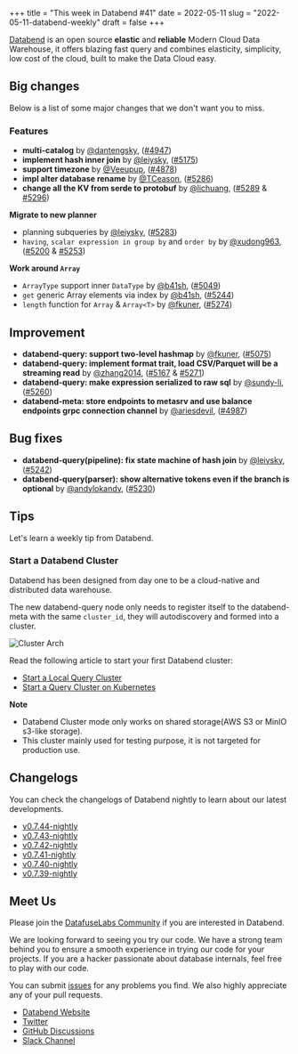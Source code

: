 +++
title = "This week in Databend #41"
date = 2022-05-11
slug = "2022-05-11-databend-weekly"
draft = false
+++

[Databend](https://github.com/datafuselabs/databend) is an open source **elastic** and **reliable** Modern Cloud Data Warehouse, it offers blazing fast query and combines elasticity, simplicity, low cost of the cloud, built to make the Data Cloud easy.

## Big changes

Below is a list of some major changes that we don't want you to miss.

### Features

- **multi-catalog** by [@dantengsky](https://github.com/dantengsky), ([#4947](https://github.com/datafuselabs/databend/pull/4947))
- **implement hash inner join** by [@leiysky](https://github.com/leiysky), ([#5175](https://github.com/datafuselabs/databend/pull/5175))
- **support timezone** by [@Veeupup](https://github.com/Veeupup), ([#4878](https://github.com/datafuselabs/databend/pull/4878))
- **impl alter database rename** by [@TCeason](https://github.com/TCeason), ([#5286](https://github.com/datafuselabs/databend/pull/5286))
- **change all the KV from serde to protobuf** by [@lichuang](https://github.com/lichuang), ([#5289](https://github.com/datafuselabs/databend/pull/5289) & [#5296](https://github.com/datafuselabs/databend/pull/5296))

**Migrate to new planner**

- planning subqueries by [@leiysky](https://github.com/leiysky), ([#5283](https://github.com/datafuselabs/databend/pull/5283))
- `having`, `scalar expression in group by` and `order by` by [@xudong963](https://github.com/xudong963), ([#5200](https://github.com/datafuselabs/databend/pull/5200) & [#5253](https://github.com/datafuselabs/databend/pull/5253))

**Work around `Array`**

- `ArrayType` support inner `DataType` by [@b41sh](https://github.com/b41sh), ([#5049](https://github.com/datafuselabs/databend/pull/5049))
- `get` generic Array elements via index by [@b41sh](https://github.com/b41sh), ([#5244](https://github.com/datafuselabs/databend/pull/5244))
- `length` function for `Array` & `Array<T>` by [@fkuner](https://github.com/fkuner), ([#5274](https://github.com/datafuselabs/databend/pull/5274))

## Improvement

- **databend-query: support two-level hashmap** by [@fkuner](https://github.com/fkuner), ([#5075](https://github.com/datafuselabs/databend/pull/5075))
- **databend-query: implement format trait, load CSV/Parquet will be a streaming read** by [@zhang2014](https://github.com/zhang2014), ([#5167](https://github.com/datafuselabs/databend/pull/5167) & [#5271](https://github.com/datafuselabs/databend/pull/5271))
- **databend-query: make expression serialized to raw sql** by [@sundy-li](https://github.com/sundy-li), ([#5260](https://github.com/datafuselabs/databend/pull/5260))
- **databend-meta: store endpoints to metasrv and use balance endpoints grpc connection channel** by [@ariesdevil](https://github.com/ariesdevil), ([#4987](https://github.com/datafuselabs/databend/pull/4987))

## Bug fixes

- **databend-query(pipeline): fix state machine of hash join** by [@leiysky](https://github.com/leiysky), ([#5242](https://github.com/datafuselabs/databend/pull/5242))
- **databend-query(parser):  show alternative tokens even if the branch is optional** by [@andylokandy](https://github.com/andylokandy), ([#5230](https://github.com/datafuselabs/databend/pull/5230))

## Tips

Let's learn a weekly tip from Databend.

### Start a Databend Cluster

Databend has been designed from day one to be a cloud-native and distributed data warehouse.

The new databend-query node only needs to register itself to the databend-meta with the same `cluster_id`, they will autodiscovery and formed into a cluster.

![Cluster Arch](https://datafuse-1253727613.cos.ap-hongkong.myqcloud.com/deploy-minio-cluster.png)

Read the following article to start your first Databend cluster:

- [Start a Local Query Cluster](https://databend.rs/doc/deploy/cluster-minio)
- [Start a Query Cluster on Kubernetes](https://databend.rs/doc/deploy/cluster-k8s-minio)

**Note**

- Databend Cluster mode only works on shared storage(AWS S3 or MinIO s3-like storage).
- This cluster mainly used for testing purpose, it is not targeted for production use.

## Changelogs

You can check the changelogs of Databend nightly to learn about our latest developments.

- [v0.7.44-nightly](https://github.com/datafuselabs/databend/releases/tag/v0.7.44-nightly)
- [v0.7.43-nightly](https://github.com/datafuselabs/databend/releases/tag/v0.7.43-nightly)
- [v0.7.42-nightly](https://github.com/datafuselabs/databend/releases/tag/v0.7.42-nightly)
- [v0.7.41-nightly](https://github.com/datafuselabs/databend/releases/tag/v0.7.41-nightly)
- [v0.7.40-nightly](https://github.com/datafuselabs/databend/releases/tag/v0.7.40-nightly)
- [v0.7.39-nightly](https://github.com/datafuselabs/databend/releases/tag/v0.7.39-nightly)

## Meet Us

Please join the [DatafuseLabs Community](https://github.com/datafuselabs/) if you are interested in Databend.

We are looking forward to seeing you try our code. We have a strong team behind you to ensure a smooth experience in trying our code for your projects.
If you are a hacker passionate about database internals, feel free to play with our code.

You can submit [issues](https://github.com/datafuselabs/databend/issues) for any problems you find. We also highly appreciate any of your pull requests.

- [Databend Website](https://databend.rs)
- [Twitter](https://twitter.com/Datafuse_Labs)
- [GitHub Discussions](https://github.com/datafuselabs/databend/discussions)
- [Slack Channel](https://link.databend.rs/join-slack)
